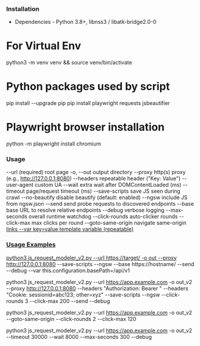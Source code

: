 ### Installation

- Dependencies - Python 3.8+, libnss3 / libatk-bridge2.0-0

# For Virtual Env
python3 -m venv venv && source venv/bin/activate

# Python packages used by script
pip install --upgrade pip
pip install playwright requests jsbeautifier

# Playwright browser installation
python -m playwright install chromium

### Usage

--url                    (required) root page
-o, --out                output directory
--proxy                  http(s) proxy (e.g., http://127.0.0.1:8080)
--headers                repeatable header ("Key: Value")
--user-agent             custom UA
--wait                   extra wait after DOMContentLoaded (ms)
--timeout                page/request timeout (ms)
--save-scripts           save JS seen during crawl
--no-beautify            disable beautify (default: enabled)
--ngsw                   include JS from ngsw.json
--send                   send probe requests to discovered endpoints
--base                   base URL to resolve relative endpoints
--debug                  verbose logging
--max-seconds            overall runtime watchdog
--click-rounds           auto-clicker rounds
--click-max              max clicks per round
--goto-same-origin       navigate same-origin <a href> links
--var key=value          template variable (repeatable)

### Usage Examples

python3 js_request_modeler_v2.py --url https://target/ -o out --proxy http://127.0.0.1:8080 --save-scripts --ngsw --base https://hostname/ --send --debug --var this.configuration.basePath=/api/v1<br>

python3 js_request_modeler_v2.py --url https://app.example.com -o out_v2 --proxy http://127.0.0.1:8080 --headers "Authorization: Bearer <token>" --headers "Cookie: sessionid=abc123; other=xyz" --save-scripts --ngsw --click-rounds 3 --click-max 200 --send --debug<br>

python3 js_request_modeler_v2.py --url https://app.example.com -o out_v2 --goto-same-origin --click-rounds 2 --click-max 120<br>

python3 js_request_modeler_v2.py --url https://app.example.com -o out_v2 --timeout 30000 --wait 8000 --max-seconds 300 --debug<br>

